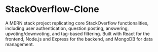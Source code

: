 # StackOverflow-Clone
A MERN stack project replicating core StackOverflow functionalities, including user authentication, question posting, answering, upvoting/downvoting, and tag-based filtering. Built with React for the frontend, Node.js and Express for the backend, and MongoDB for data management.
